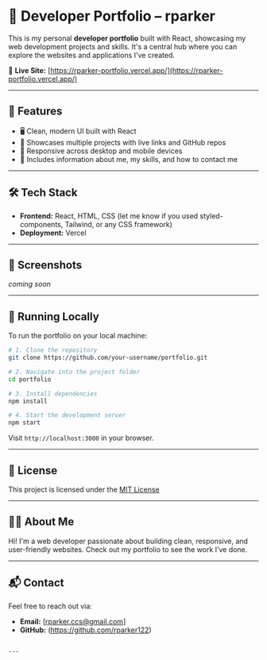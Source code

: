 
# 💼 Developer Portfolio – rparker

This is my personal **developer portfolio** built with React, showcasing my web development projects and skills. It's a central hub where you can explore the websites and applications I've created.

🔗 **Live Site:** [https://rparker-portfolio.vercel.app/](https://rparker-portfolio.vercel.app/)

---

## 🌟 Features

- 🖥️ Clean, modern UI built with React
- 📂 Showcases multiple projects with live links and GitHub repos
- 📱 Responsive across desktop and mobile devices
- 🧠 Includes information about me, my skills, and how to contact me

---

## 🛠️ Tech Stack

- **Frontend:** React, HTML, CSS (let me know if you used styled-components, Tailwind, or any CSS framework)
- **Deployment:** Vercel

---

## 📸 Screenshots

<!-- Add or link to screenshots if you have them -->
_coming soon_

---

## 🚀 Running Locally

To run the portfolio on your local machine:

```bash
# 1. Clone the repository
git clone https://github.com/your-username/portfolio.git

# 2. Navigate into the project folder
cd portfolio

# 3. Install dependencies
npm install

# 4. Start the development server
npm start
````

Visit `http://localhost:3000` in your browser.

---

## 📄 License

This project is licensed under the [MIT License](LICENSE)

---

## 🙋‍♂️ About Me

Hi! I'm a web developer passionate about building clean, responsive, and user-friendly websites. Check out my portfolio to see the work I’ve done.

---

## 📬 Contact

Feel free to reach out via:

* **Email:** \[rparker.ccs@gmail.com]
* **GitHub:** (https://github.com/rparker122)

```

---




